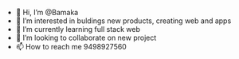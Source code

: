 - 👋 Hi, I’m @Bamaka
- 👀 I’m interested in buldings new products, creating web and apps
- 🌱 I’m currently learning full stack web
- 💞️ I’m looking to collaborate on new project
- 📫 How to reach me 9498927560

<!---
Bamaka/Bamaka is a ✨ special ✨ repository because its `README.md` (this file) appears on your GitHub profile.
You can click the Preview link to take a look at your changes.
--->
